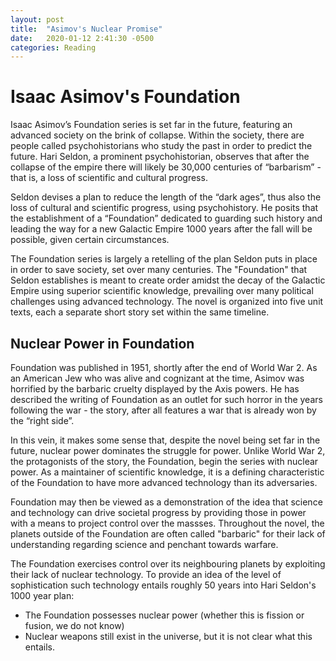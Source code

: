 ```yaml
---
layout: post
title:  "Asimov's Nuclear Promise"
date:   2020-01-12 2:41:30 -0500
categories: Reading
---
```

# Isaac Asimov's Foundation
Isaac Asimov’s Foundation series is set far in the future, featuring an advanced society on the brink of collapse. Within the society, there are people called psychohistorians who study the past in order to predict the future. Hari Seldon, a prominent psychohistorian, observes that after the collapse of the empire there will likely be 30,000 centuries of “barbarism” - that is, a loss of scientific and cultural progress.

Seldon devises a plan to reduce the length of the “dark ages”, thus also the loss of cultural and scientific progress, using psychohistory. He posits that the establishment of a “Foundation” dedicated to guarding such history and leading the way for a new Galactic Empire 1000 years after the fall will be possible, given certain circumstances. 

The Foundation series is largely a retelling of the plan Seldon puts in place in order to save society, set over many centuries. The "Foundation" that Seldon establishes is meant to create order amidst the decay of the Galactic Empire using superior scientific knowledge, prevailing over many political challenges using advanced technology. The novel is organized into five unit texts, each a separate short story set within the same timeline.

## Nuclear Power in Foundation
Foundation was published in 1951, shortly after the end of World War 2. As an American Jew who was alive and cognizant at the time, Asimov was horrified by the barbaric cruelty displayed by the Axis powers. He has described the writing of Foundation as an outlet for such horror in the years following the war - the story, after all features a war that is already won by the “right side”.

In this vein, it makes some sense that, despite the novel being set far in the future, nuclear power dominates the struggle for power. Unlike World War 2, the protagonists of the story, the Foundation, begin the series with nuclear power. As a maintainer of scientific knowledge, it is a defining characteristic of the Foundation to have more advanced technology than its adversaries.

Foundation may then be viewed as a demonstration of the idea that science and technology can drive societal progress by providing those in power with a means to project control over the massses. Throughout the novel, the planets outside of the Foundation are often called "barbaric" for their lack of understanding regarding science and penchant towards warfare.

The Foundation exercises control over its neighbouring planets by exploiting their lack of nuclear technology. To provide an idea of the level of sophistication such technology entails roughly 50 years into Hari Seldon's 1000 year plan:
- The Foundation possesses nuclear power (whether this is fission or fusion, we do not know)
- Nuclear weapons still exist in the universe, but it is not clear what this entails.

